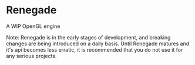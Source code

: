 # Renegade
A WIP OpenGL engine

Note: Renegade is in the early stages of development, and breaking changes are being introduced on a daily basis.
Until Renegade matures and it's api becomes less erratic, it is recommended that you do not use it for any serious projects.
